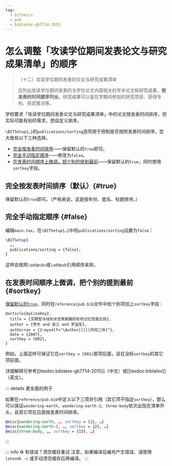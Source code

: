 ```yaml
---
tag:
  - bithesis
  - pub
  - biblatex-gb7714-2015
---
```


# 怎么调整「攻读学位期间发表论文与研究成果清单」的顺序

> （十二）攻读学位期间发表的论文与研究成果清单
>
> 应列出攻读学位期间发表的与学位论文内容相关的学术论文和研究成果，**按发表的时间顺序列出**，研究成果可以是在学期间参加的研究项目、获得专利、获奖情况等。

学校要求「攻读学位期间发表论文与研究成果清单」中的论文按发表时间排序，但实际可能有别的需求，想自定义排序。

`\BITSetup{…}`的`publications/sorting`选项用于控制是否按照发表时间排序。您大致有以下三种选择。

- [完全按发表时间排序](#true)——保留默认的`true`即可。
- [完全手动指定顺序](#false)——修改为`false`。
- [在发表时间顺序上微调，把个别的提到最前](#sortkey)——保留默认的`true`，同时使用`sortkey`字段。

## 完全按发表时间排序（默认）{#true}

保留默认的`true`即可。（严格来说，这是按年份、姓名、标题排序。）

## 完全手动指定顺序 {#false}

编辑`main.tex`，在`\BITSetup{…}`中将`publications/sorting`设置为`false`：

```latex
\BITSetup{
  …,
  publications/sorting = {false},
}
```

这样会按照`\addpubs`或`\addpub`引用顺序来排。

## 在发表时间顺序上微调，把个别的提到最前 {#sortkey}

<!-- https://github.com/BITNP/BIThesis/discussions/407#discussioncomment-8630685 -->

[保留默认的`true`](#true)，同时在`reference/pub.bib`文件中给个别项加上`sortkey`字段：

```bibtex{6}
@article{myCiteKey2,
  title = {交联型与线形水性聚氨酯的形状记忆性能比较},
  author = {李杰 and 张三 and 罗运军},
  author+an = {2:myself="\Author[][][共同二作]"},
  date = {2007},
  sortkey = {002},
}
```

例如，上面这样可保证它在`sortkey = {001}`那项后面，且在没标`sortkey`的其它项前面。

详细解释可参考[[texdoc:biblatex-gb7714-2015]]（中文）或[[texdoc:biblatex]]（英文）。

::: details 更全面的例子

如果在`reference/pub.bib`中定义以下三项并引用（其它项不指定`sortkey`），那么可以保证`wandering-earth`、`wandering-earth-2`、`three-body`依次出现在清单开头，且其它项在后面按发表时间排序。

```bibtex
@misc{wandering-earth, …, sortkey = {1}, …}
@misc{wandering-earth-2, …, sortkey = {2}, …}
@misc{three-body, …, sortkey = {13}, …}
```

:::

::: info ♻ 有错误？清空缓存重试
注意，如果编译后编号产生错误，请使用 `latexmk -c` 或手动清空缓存后再编译。
:::
